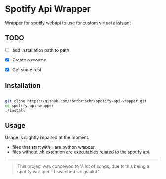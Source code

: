 # Spotify Api Wrapper
Wrapper for spotify webapi to use for custom virtual assistant
## TODO

* [ ] add installation path to path

* [X] Create a readme

* [X] Get some rest

## Installation
```bash

git clone https://github.com/rbrtbrnschn/spotify-api-wrapper.git
cd spotify-api-wrapper
./install

```

## Usage
Usage is slightly impaired at the moment.
- files that start with _ are python wrapper.
- files without .sh extention are executables related to the spotify api.

<hr/> 

> This project was conceived to 'A lot of songs, due to this being a spotify wrapper - I switched songs alot.'
